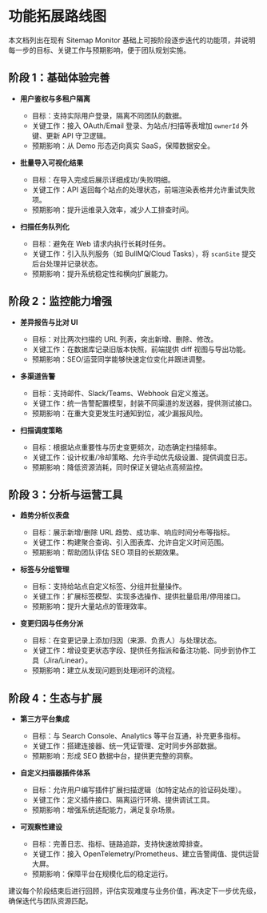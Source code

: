 # 功能拓展路线图

本文档列出在现有 Sitemap Monitor 基础上可按阶段逐步迭代的功能项，并说明每一步的目标、关键工作与预期影响，便于团队规划实施。

## 阶段 1：基础体验完善

- **用户鉴权与多租户隔离**
  - 目标：支持实际用户登录，隔离不同团队的数据。
  - 关键工作：接入 OAuth/Email 登录、为站点/扫描等表增加 `ownerId` 外键、更新 API 守卫逻辑。
  - 预期影响：从 Demo 形态迈向真实 SaaS，保障数据安全。

- **批量导入可视化结果**
  - 目标：在导入完成后展示详细成功/失败明细。
  - 关键工作：API 返回每个站点的处理状态，前端渲染表格并允许重试失败项。
  - 预期影响：提升运维录入效率，减少人工排查时间。

- **扫描任务队列化**
  - 目标：避免在 Web 请求内执行长耗时任务。
  - 关键工作：引入队列服务（如 BullMQ/Cloud Tasks），将 `scanSite` 提交后台处理并记录状态。
  - 预期影响：提升系统稳定性和横向扩展能力。

## 阶段 2：监控能力增强

- **差异报告与比对 UI**
  - 目标：对比两次扫描的 URL 列表，突出新增、删除、修改。
  - 关键工作：在数据库记录旧版本快照，前端提供 diff 视图与导出功能。
  - 预期影响：SEO/运营同学能够快速定位变化并跟进调整。

- **多渠道告警**
  - 目标：支持邮件、Slack/Teams、Webhook 自定义推送。
  - 关键工作：统一告警配置模型，封装不同渠道的发送器，提供测试接口。
  - 预期影响：在重大变更发生时通知到位，减少漏报风险。

- **扫描调度策略**
  - 目标：根据站点重要性与历史变更频次，动态确定扫描频率。
  - 关键工作：设计权重/冷却策略、允许手动优先级设置、提供调度日志。
  - 预期影响：降低资源消耗，同时保证关键站点高频监控。

## 阶段 3：分析与运营工具

- **趋势分析仪表盘**
  - 目标：展示新增/删除 URL 趋势、成功率、响应时间分布等指标。
  - 关键工作：构建聚合查询、引入图表库、允许自定义时间范围。
  - 预期影响：帮助团队评估 SEO 项目的长期效果。

- **标签与分组管理**
  - 目标：支持给站点自定义标签、分组并批量操作。
  - 关键工作：扩展标签模型、实现多选操作、提供批量启用/停用接口。
  - 预期影响：提升大量站点的管理效率。

- **变更归因与任务分派**
  - 目标：在变更记录上添加归因（来源、负责人）与处理状态。
  - 关键工作：增设变更状态字段、提供任务指派和备注功能、同步到协作工具（Jira/Linear）。
  - 预期影响：建立从发现问题到处理闭环的流程。

## 阶段 4：生态与扩展

- **第三方平台集成**
  - 目标：与 Search Console、Analytics 等平台互通，补充更多指标。
  - 关键工作：搭建连接器、统一凭证管理、定时同步外部数据。
  - 预期影响：形成 SEO 数据中台，提供更完整的洞察。

- **自定义扫描器插件体系**
  - 目标：允许用户编写插件扩展扫描逻辑（如特定站点的验证码处理）。
  - 关键工作：定义插件接口、隔离运行环境、提供调试工具。
  - 预期影响：增强系统适配能力，满足复杂场景。

- **可观察性建设**
  - 目标：完善日志、指标、链路追踪，支持快速故障排查。
  - 关键工作：接入 OpenTelemetry/Prometheus、建立告警阈值、提供运营大屏。
  - 预期影响：保障平台在规模化后的稳定运行。

建议每个阶段结束后进行回顾，评估实现难度与业务价值，再决定下一步优先级，确保迭代与团队资源匹配。
